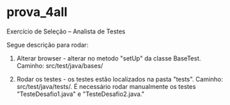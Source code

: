 # prova_4all
Exercício de Seleção – Analista de Testes

Segue descrição para rodar:

1) Alterar browser - alterar no metodo "setUp" da classe BaseTest. Caminho: src/test/java/bases/

2) Rodar os testes - os testes estão localizados na pasta "tests". Caminho: src/test/java/tests/. É necessário rodar manualmente os testes "TesteDesafio1.java" e "TesteDesafio2.java."
